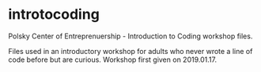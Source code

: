 # introtocoding
Polsky Center of Entreprenuership - Introduction to Coding workshop files.

Files used in an introductory workshop for adults who never wrote a line of code before but are curious. Workshop first given on 2019.01.17.
